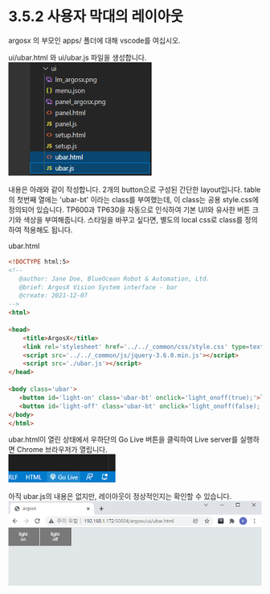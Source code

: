# 3.5.2 사용자 막대의 레이아웃

argosx 의 부모인 apps/ 폴더에 대해 vscode를 여십시오.

ui/ubar.html 와 ui/ubar.js 파일을 생성합니다.
<br>![](../../_assets/image_57.png)

내용은 아래와 같이 작성합니다. 2개의 button으로 구성된 간단한 layout입니다. table의 첫번째 열에는 'ubar-bt' 이라는 class를 부여했는데, 이 class는 공용 style.css에 정의되어 있습니다. TP600과 TP630을 자동으로 인식하여 기본 U/I와 유사한 버튼 크기와 색상을 부여해줍니다. 스타일을 바꾸고 싶다면, 별도의 local css로 class를 정의하여 적용해도 됩니다.

ubar.html
``` html
<!DOCTYPE html:5>
<!--
   @author: Jane Doe, BlueOcean Robot & Automation, Ltd.
   @brief: ArgosX Vision System interface - bar
   @create: 2021-12-07
-->
<html>
  
<head>
    <title>ArgosX</title>
    <link rel='stylesheet' href='../../_common/css/style.css' type=text/css rel=stylesheet>
    <script src='../../_common/js/jquery-3.6.0.min.js'></script>
    <script src='./ubar.js'></script>
</head>
  
<body class='ubar'>
   <button id='light-on' class='ubar-bt' onclick='light_onoff(true);'>light<br>on</button>
   <button id='light-off' class='ubar-bt' onclick='light_onoff(false);'>light<br>off</button>
</body>
</html>
```

ubar.html이 열린 상태에서 우하단의 Go Live 버튼을 클릭하여 Live server를 실행하면 Chrome 브라우저가 열립니다.
<br>![](../../_assets/image_58.png)




아직 ubar.js의 내용은 없지만, 레이아웃이 정상적인지는 확인할 수 있습니다.
<br>![](../../_assets/image_59.png)